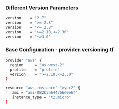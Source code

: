 
### Different Version Parameters
```sh
version    = "2.7"
version    = ">= 2.8"
version    = "<= 2.8"
version    = ">=2.10,<=2.30"
version    = "~>3.0"
```

### Base Configuration - provider.versioning.tf

```sh
provider "aws" {
  region     = "us-west-2"
  profile    = "profile"
  version    = ">=2.10,<=2.30"
}

resource "aws_instance" "myec2" {
   ami = "ami-082b5a644766e0e6f"
   instance_type = "t2.micro"
}
```